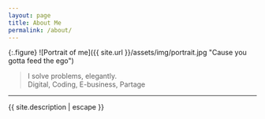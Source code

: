 ```yaml
---
layout: page
title: About Me
permalink: /about/
---
```


{:.figure}
![Portrait of me]({{ site.url }}/assets/img/portrait.jpg "Cause you gotta feed the ego")

>I solve problems, elegantly.  
>Digital, Coding, E-business, Partage

***

{{ site.description | escape }}

